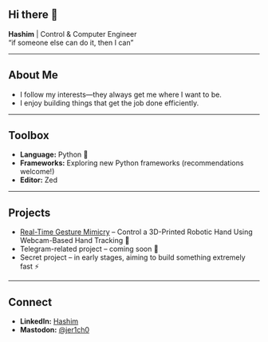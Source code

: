 ## Hi there 👋

**Hashim** | Control & Computer Engineer  
“if someone else can do it, then I can”

---

## About Me
- I follow my interests—they always get me where I want to be.  
- I enjoy building things that get the job done efficiently.

---

## Toolbox
- **Language:** Python 🐍  
- **Frameworks:** Exploring new Python frameworks (recommendations welcome!)  
- **Editor:** Zed  

---

## Projects
- [Real-Time Gesture Mimicry](https://github.com/5wHN28Dg/Real-Time-Gesture-Mimicry) – Control a 3D-Printed Robotic Hand Using Webcam-Based Hand Tracking 🤖  
- Telegram-related project – coming soon 🍳  
- Secret project – in early stages, aiming to build something extremely fast ⚡

---

## Connect
- **LinkedIn:** [Hashim](https://www.linkedin.com/in/hashim-al-moussawi-aa86a3305)  
- **Mastodon:** [@jer1ch0](https://mastodon.social/@jer1ch0)

